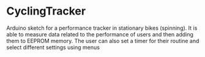 # CyclingTracker
Arduino sketch for a performance tracker in stationary bikes (spinning). It is able to measure data related to the performance of users and then adding them to EEPROM memory. The user can also set a timer for their routine and select different settings using menus
